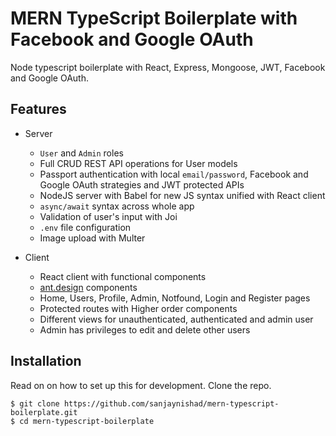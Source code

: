 # MERN TypeScript Boilerplate with Facebook and Google OAuth
Node typescript boilerplate with React, Express, Mongoose, JWT, Facebook and Google OAuth.

## Features

- Server

  - `User` and `Admin` roles
  - Full CRUD REST API operations for User models
  - Passport authentication with local `email/password`, Facebook and Google OAuth strategies and JWT protected APIs
  - NodeJS server with Babel for new JS syntax unified with React client
  - `async/await` syntax across whole app
  - Validation of user's input with Joi
  - `.env` file configuration
  - Image upload with Multer

- Client

  - React client with functional components
  - [ant.design](https://ant.design/) components
  - Home, Users, Profile, Admin, Notfound, Login and Register pages
  - Protected routes with Higher order components
  - Different views for unauthenticated, authenticated and admin user
  - Admin has privileges to edit and delete other users

## Installation

Read on on how to set up this for development. Clone the repo.

```
$ git clone https://github.com/sanjaynishad/mern-typescript-boilerplate.git
$ cd mern-typescript-boilerplate
```
